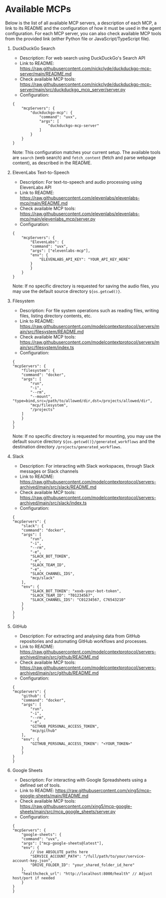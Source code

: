 # Available MCPs

Below is the list of all available MCP servers, a description of each MCP, a link to its README and the configuration of how it must be used in the agent configuration.
For each MCP server, you can also check available MCP tools from the provided link (either Python file or JavaScript/TypeScript file).

1. DuckDuckGo Search
    - Description: For web search using DuckDuckGo's Search API
    - Link to README: https://raw.githubusercontent.com/nickclyde/duckduckgo-mcp-server/main/README.md
    - Check available MCP tools: https://raw.githubusercontent.com/nickclyde/duckduckgo-mcp-server/main/src/duckduckgo_mcp_server/server.py
    - Configuration:
    ```
    {
        "mcpServers": {
            "duckduckgo-mcp": {
                "command": "uvx",
                "args": [
                    "duckduckgo-mcp-server"
                ]
            }
        }
    }
    ```
    Note: This configuration matches your current setup. The available tools are `search` (web search) and `fetch_content` (fetch and parse webpage content), as described in the README.

2. ElevenLabs Text-to-Speech
    - Description: For text-to-speech and audio processing using ElevenLabs API
    - Link to README: https://raw.githubusercontent.com/elevenlabs/elevenlabs-mcp/main/README.md
    - Check available MCP tools: https://raw.githubusercontent.com/elevenlabs/elevenlabs-mcp/main/elevenlabs_mcp/server.py
    - Configuration:
    ```
    {
        "mcpServers": {
            "ElevenLabs": {
            "command": "uvx",
            "args": ["elevenlabs-mcp"],
            "env": {
                "ELEVENLABS_API_KEY": "YOUR_API_KEY_HERE"
            }
            }
        }
    }
    ```
    Note: If no specific directory is requested for saving the audio files, you may use the default source directory `${os.getcwd()}`.

3. Filesystem
    - Description: For file system operations such as reading files, writing files, listing directory contents, etc.
    - Link to README: https://raw.githubusercontent.com/modelcontextprotocol/servers/main/src/filesystem/README.md
    - Check available MCP tools: https://raw.githubusercontent.com/modelcontextprotocol/servers/main/src/filesystem/index.ts
    - Configuration:
    ```
    {
    "mcpServers": {
        "filesystem": {
        "command": "docker",
        "args": [
            "run",
            "-i",
            "--rm",
            "--mount", "type=bind,src=/path/to/allowed/dir,dst=/projects/allowed/dir",
            "mcp/filesystem",
            "/projects"
        ]
        }
    }
    }
    ```
    Note: If no specific directory is requested for mounting, you may use the default source directory `${os.getcwd()}/generated_workflows` and the destination directory `/projects/generated_workflows`.

4. Slack
    - Description: For interacting with Slack workspaces, through Slack messages or Slack channels
    - Link to README: https://raw.githubusercontent.com/modelcontextprotocol/servers-archived/main/src/slack/README.md
    - Check available MCP tools: https://raw.githubusercontent.com/modelcontextprotocol/servers-archived/main/src/slack/index.ts
    - Configuration:
    ```
    {
    "mcpServers": {
        "slack": {
        "command": "docker",
        "args": [
            "run",
            "-i",
            "--rm",
            "-e",
            "SLACK_BOT_TOKEN",
            "-e",
            "SLACK_TEAM_ID",
            "-e",
            "SLACK_CHANNEL_IDS",
            "mcp/slack"
        ],
        "env": {
            "SLACK_BOT_TOKEN": "xoxb-your-bot-token",
            "SLACK_TEAM_ID": "T01234567",
            "SLACK_CHANNEL_IDS": "C01234567, C76543210"
        }
        }
    }
    }
    ```

5. GitHub
    - Description: For extracting and analysing data from GitHub repositories and automating GitHub workflows and processes.
    - Link to README: https://raw.githubusercontent.com/modelcontextprotocol/servers-archived/main/src/github/README.md
    - Check available MCP tools: https://raw.githubusercontent.com/modelcontextprotocol/servers-archived/main/src/github/README.md
    - Configuration:
    ```
    {
    "mcpServers": {
        "github": {
        "command": "docker",
        "args": [
            "run",
            "-i",
            "--rm",
            "-e",
            "GITHUB_PERSONAL_ACCESS_TOKEN",
            "mcp/github"
        ],
        "env": {
            "GITHUB_PERSONAL_ACCESS_TOKEN": "<YOUR_TOKEN>"
        }
        }
    }
    }
    ```

6. Google Sheets
    - Description: For interacting with Google Spreadsheets using a defined set of tools.
    - Link to README: https://raw.githubusercontent.com/xing5/mcp-google-sheets/main/README.md
    - Check available MCP tools: https://raw.githubusercontent.com/xing5/mcp-google-sheets/main/src/mcp_google_sheets/server.py
    - Configuration:
    ```
    {
    "mcpServers": {
        "google-sheets": {
        "command": "uvx",
        "args": ["mcp-google-sheets@latest"],
        "env": {
            // Use ABSOLUTE paths here
            "SERVICE_ACCOUNT_PATH": "/full/path/to/your/service-account-key.json",
            "DRIVE_FOLDER_ID": "your_shared_folder_id_here"
        },
        "healthcheck_url": "http://localhost:8000/health" // Adjust host/port if needed
        }
    }
    }
    ```
